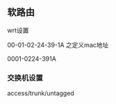  



## 软路由

wrt设置



 00-01-02-24-39-1A  之定义mac地址

 0001-0224-391A

### 交换机设置

access/trunk/untagged